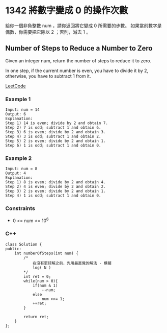 # 1342 將數字變成 0 的操作次數

給你一個非負整數 num ，請你返回將它變成 0 所需要的步數。 如果當前數字是偶數，你需要把它除以 2 ；否則，減去 1 。

## Number of Steps to Reduce a Number to Zero

Given an integer num, return the number of steps to reduce it to zero.

In one step, if the current number is even, you have to divide it by 2, otherwise, you have to subtract 1 from it.

[LeetCode](https://leetcode-cn.com/problems/number-of-steps-to-reduce-a-number-to-zero/)

### Example 1

```
Input: num = 14
Output: 6
Explanation: 
Step 1) 14 is even; divide by 2 and obtain 7. 
Step 2) 7 is odd; subtract 1 and obtain 6.
Step 3) 6 is even; divide by 2 and obtain 3. 
Step 4) 3 is odd; subtract 1 and obtain 2. 
Step 5) 2 is even; divide by 2 and obtain 1. 
Step 6) 1 is odd; subtract 1 and obtain 0.
```

### Example 2

```
Input: num = 8
Output: 4
Explanation: 
Step 1) 8 is even; divide by 2 and obtain 4. 
Step 2) 4 is even; divide by 2 and obtain 2. 
Step 3) 2 is even; divide by 2 and obtain 1. 
Step 4) 1 is odd; subtract 1 and obtain 0.
``` 

### Constraints

* 0 <= num <= 10<sup>6</sup>

### C++ 

```
class Solution {
public:
    int numberOfSteps(int num) {
        /*
            在沒有更好解之前，先用最直覺的解法 - 模擬
            log( N )
        */
        int ret = 0;
        while(num > 0){
            if(num & 1)
                --num;
            else
                num >>= 1;
            ++ret;
        }
        
        return ret;
    }
};
```
